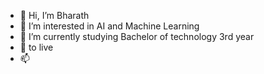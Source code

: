 - 👋 Hi, I’m Bharath
- 👀 I’m interested in AI and Machine Learning
- 🌱 I’m currently studying Bachelor of technology 3rd year
- 💞️ to live
- 📫 

<!---
1bharath-yadav/1bharath-yadav is a ✨ special ✨ repository because its `README.md` (this file) appears on your GitHub profile.
You can click the Preview link to take a look at your changes.
--->
